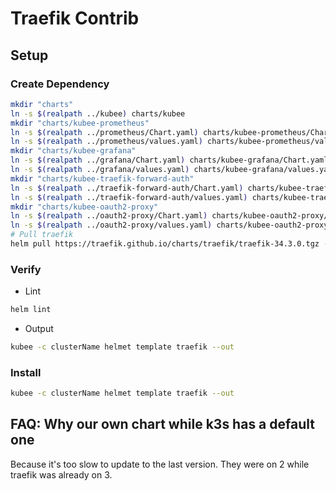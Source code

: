 # Traefik Contrib


## Setup

### Create Dependency

```bash
mkdir "charts"
ln -s $(realpath ../kubee) charts/kubee
mkdir "charts/kubee-prometheus"
ln -s $(realpath ../prometheus/Chart.yaml) charts/kubee-prometheus/Chart.yaml
ln -s $(realpath ../prometheus/values.yaml) charts/kubee-prometheus/values.yaml
mkdir "charts/kubee-grafana"
ln -s $(realpath ../grafana/Chart.yaml) charts/kubee-grafana/Chart.yaml
ln -s $(realpath ../grafana/values.yaml) charts/kubee-grafana/values.yaml
mkdir "charts/kubee-traefik-forward-auth"
ln -s $(realpath ../traefik-forward-auth/Chart.yaml) charts/kubee-traefik-forward-auth/Chart.yaml
ln -s $(realpath ../traefik-forward-auth/values.yaml) charts/kubee-traefik-forward-auth/values.yaml
mkdir "charts/kubee-oauth2-proxy"
ln -s $(realpath ../oauth2-proxy/Chart.yaml) charts/kubee-oauth2-proxy/Chart.yaml
ln -s $(realpath ../oauth2-proxy/values.yaml) charts/kubee-oauth2-proxy/values.yaml
# Pull traefik
helm pull https://traefik.github.io/charts/traefik/traefik-34.3.0.tgz -d charts --untar
```

### Verify

* Lint
```bash
helm lint
```
* Output
```bash
kubee -c clusterName helmet template traefik --out
```

### Install

```bash
kubee -c clusterName helmet template traefik --out
```


## FAQ: Why our own chart while k3s has a default one

Because it's too slow to update to the last version.
They were on 2 while traefik was already on 3.